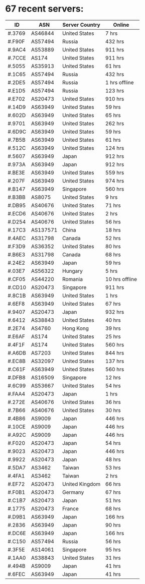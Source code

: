 # 67 recent servers:

| ID | ASN | Server Country | Online |
| ------ | ------ | ------ | ------ |
| #.3769 | AS46844 | United States | 7 hrs |
| #.F90F | AS57494 | Russia | 432 hrs |
| #.9AC4 | AS53889 | United States | 911 hrs |
| #.7CCE | AS174 | United States | 911 hrs |
| #.5055 | AS35913 | United States | 61 hrs |
| #.1C65 | AS57494 | Russia | 432 hrs |
| #.2DE5 | AS57494 | Russia | 1 hrs offline |
| #.E1D5 | AS57494 | Russia | 123 hrs |
| #.E702 | AS20473 | United States | 910 hrs |
| #.14D9 | AS63949 | United States | 59 hrs |
| #.602D | AS63949 | United States | 65 hrs |
| #.9701 | AS63949 | United States | 262 hrs |
| #.6D9C | AS63949 | United States | 59 hrs |
| #.7B5B | AS63949 | United States | 61 hrs |
| #.512C | AS63949 | United States | 124 hrs |
| #.5607 | AS63949 | Japan | 912 hrs |
| #.973A | AS63949 | Japan | 912 hrs |
| #.BE3E | AS63949 | United States | 559 hrs |
| #.207F | AS63949 | United States | 974 hrs |
| #.B147 | AS63949 | Singapore | 560 hrs |
| #.B3BB | AS8075 | United States | 9 hrs |
| #.DB95 | AS40676 | United States | 71 hrs |
| #.ECD6 | AS40676 | United States | 2 hrs |
| #.D254 | AS40676 | United States | 56 hrs |
| #.17C3 | AS137571 | China | 18 hrs |
| #.4AEC | AS31798 | Canada | 52 hrs |
| #.F3D9 | AS36352 | United States | 80 hrs |
| #.B6E3 | AS31798 | Canada | 68 hrs |
| #.24E2 | AS63949 | Japan | 59 hrs |
| #.03E7 | AS56322 | Hungary | 5 hrs |
| #.CF05 | AS44220 | Romania | 10 hrs offline |
| #.CD10 | AS20473 | Singapore | 911 hrs |
| #.8C1B | AS63949 | United States | 1 hrs |
| #.6EF8 | AS63949 | United States | 67 hrs |
| #.9407 | AS20473 | Japan | 932 hrs |
| #.6412 | AS38843 | United States | 40 hrs |
| #.2E74 | AS4760 | Hong Kong | 39 hrs |
| #.E6AF | AS174 | United States | 25 hrs |
| #.4F1F | AS174 | United States | 560 hrs |
| #.A6DB | AS7203 | United States | 844 hrs |
| #.EC8B | AS32097 | United States | 137 hrs |
| #.C61F | AS63949 | United States | 560 hrs |
| #.DFB8 | AS16509 | Singapore | 12 hrs |
| #.6C99 | AS53667 | United States | 54 hrs |
| #.FAA4 | AS20473 | Japan | 1 hrs |
| #.272E | AS40676 | United States | 36 hrs |
| #.7B66 | AS40676 | United States | 30 hrs |
| #.4B86 | AS9009 | Japan | 446 hrs |
| #.10CE | AS9009 | Japan | 446 hrs |
| #.A92C | AS9009 | Japan | 446 hrs |
| #.F020 | AS20473 | Japan | 54 hrs |
| #.9023 | AS20473 | Japan | 446 hrs |
| #.9922 | AS20473 | Japan | 48 hrs |
| #.5DA7 | AS3462 | Taiwan | 53 hrs |
| #.4FA1 | AS3462 | Taiwan | 2 hrs |
| #.EF72 | AS20473 | United Kingdom | 66 hrs |
| #.F0B1 | AS20473 | Germany | 67 hrs |
| #.C1B7 | AS20473 | Japan | 51 hrs |
| #.1775 | AS20473 | France | 68 hrs |
| #.D9B1 | AS63949 | Japan | 166 hrs |
| #.2836 | AS63949 | Japan | 90 hrs |
| #.DC6E | AS63949 | Japan | 166 hrs |
| #.C150 | AS57494 | Russia | 56 hrs |
| #.3F5E | AS14061 | Singapore | 95 hrs |
| #.1AA0 | AS38843 | United States | 31 hrs |
| #.494B | AS9009 | Japan | 41 hrs |
| #.6FEC | AS63949 | Japan | 41 hrs |

